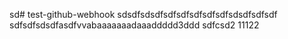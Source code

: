 sd# test-github-webhook
sdsdfsdsdfsdfsdfsdfsdfsdfsdsdfsdfsdf
sdfsdfsdsdfasdfvvabaaaaaaadaaaddddd3ddd
sdfcsd2
11122
